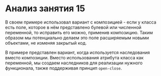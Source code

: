 # Анализ занятия 15

В своем примере использовал вариант с композицией - если у класса есть поле, которое в нём представлено булевой или численной переменной,
то исправить его можно, применив композицию. Таким образом мы потенциально делаем это поле расширяемым новыми объектами, не изменяя закрытый код.

В примере представлен вариант, когда используется наследования вместо композиции. Вместо использования атрибута класса как переменной, мы создаем наследников для реализации
нужного функционала, также поддерживая принцип `open-close`.
